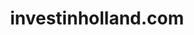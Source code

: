 ---
layout: post
title:  "investinholland.com"
internal_url:  "/dutchgov/investinholland.com.html"
categories: dutchgov
---